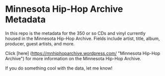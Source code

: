 # Minnesota Hip-Hop Archive Metadata

In this repo is the metadata for the 350 or so CDs and vinyl currently housed in the Minnesota Hip-Hop Archive. Fields include artist, title, album, producer, guest artists, and more.

Click [here] (https://mnhiphoparchive.wordpress.com/ "Minnesota Hip-Hop Archive") for more information on the Minnesota Hip-Hop Archive.

If you do something cool with the data, let me know!
